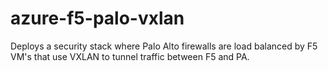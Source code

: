 # azure-f5-palo-vxlan
Deploys a security stack where Palo Alto firewalls are load balanced by F5 VM's that use VXLAN to tunnel traffic between F5 and PA.
